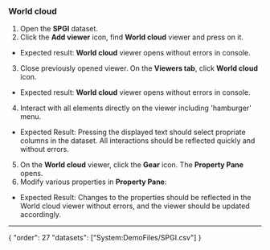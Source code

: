 ### World cloud

1. Open the **SPGI** dataset.
2. Click the **Add viewer** icon, find **World cloud** viewer and press on it. 
* Expected result: **World cloud** viewer opens without errors in console. 
3. Close previously opened viewer. On the **Viewers tab**, click **World cloud** icon. 
* Expected result: **World cloud** viewer opens without errors in console. 
4. Interact with all elements directly on the viewer including 'hamburger' menu. 
* Expected Result: Pressing the displayed text should select propriate columns in the dataset. All interactions should be reflected quickly and without errors. 
5. On the **World cloud** viewer, click the **Gear** icon. The **Property Pane** opens.
6. Modify various properties in **Property Pane**:
* Expected Result: Changes to the properties should be reflected in the World cloud viewer without errors, and the viewer should be updated accordingly.

---
{
  "order": 27
  "datasets": ["System:DemoFiles/SPGI.csv"]
}  